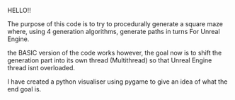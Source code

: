 HELLO!!


The purpose of this code is to try to procedurally generate a square maze where, using 4 generation algorithms, generate paths in turns For Unreal Engine.

the BASIC version of the code works however, the goal now is to shift the generation part into its own thread (Multithread) so that Unreal Engine thread isnt overloaded.


I have created a python visualiser using pygame to give an idea of what the end goal is.

